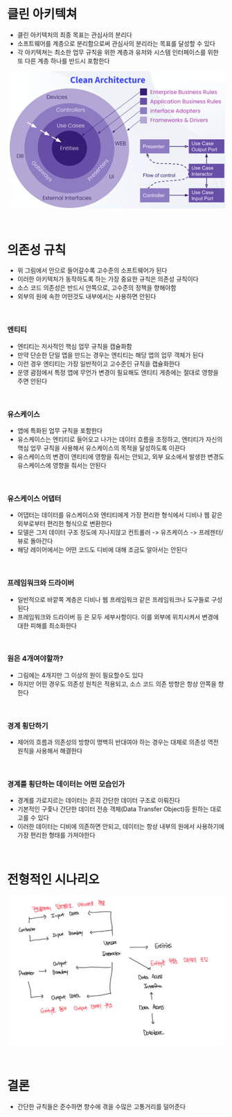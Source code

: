 # 클린 아키텍쳐

- 클린 아키텍처의 최종 목표는 관심사의 분리다
- 소프트웨어를 계층으로 분리함으로써 관심사의 분리라는 목표를 달성할 수 있다
- 각 아키텍쳐는 최소한 업무 규칙을 위한 계층과 유저와 시스템 인터페이스를 위한 또 다른 계층 하나를 반드시 포함한다

![alt text](image.png)

<br>

# 의존성 규칙

- 위 그림에서 안으로 들어갈수록 고수준의 소프트웨어가 된다
- 이러한 아키텍처가 동작하도록 하는 가장 중요한 규칙은 의존성 규칙이다
- 소스 코드 의존성은 반드시 안쪽으로, 고수준의 정책을 향해야함
- 외부의 원에 속한 어떤것도 내부에서는 사용하면 안된다

<br>

### 엔티티

- 엔티티는 저사적인 핵심 업무 규칙을 캡슐화함
- 만약 단순한 단일 앱을 만드는 경우는 엔티티는 해당 앱의 업무 객체가 된다
- 이런 경우 엔티티는 가장 일반적이고 고수준인 규칙을 캡슐화한다
- 운영 괌점에서 특정 앱에 무언가 변경이 필요해도 엔티티 게층에는 절대로 영향을 주면 안된다

<br>

### 유스케이스

- 앱에 특화된 업무 규칙을 포함한다
- 유스케이스는 엔티티로 들어오고 나가는 데이터 흐름을 조정하고, 엔티티가 자신의 핵심 업무 규칙을 사용해서 유스케이스의 목적을 달성하도록 이끈다
- 유스케이스의 변경이 엔티티에 영향을 줘서는 안되고, 외부 요소에서 발생한 변경도 유스케이스에 영향을 줘서는 안된다

<br>

### 유스케이스 어댑터

- 어댑터는 데이터를 유스케이스와 엔티티에게 가장 편리한 형식에서 디비나 웹 같은 외부로부터 편리한 형식으로 변환한다
- 모델은 그저 데이터 구조 정도에 지나지않고 컨트롤러 -> 유즈케이스 -> 프레젠터/뷰로 돌아간다
- 해당 레이어에서는 어떤 코드도 디비에 대해 조금도 알아서는 안된다

<br>

### 프레임워크와 드라이버

- 일반적으로 바깥쪽 계층은 디비나 웹 프레임워크 같은 프레임워크나 도구들로 구성된다
- 프레임워크와 드라이버 등 은 모두 세부사항이다. 이를 외부에 위치시켜서 변경에 대한 피해를 최소화한다

<br>

### 원은 4개여야할까?

- 그림에는 4개지만 그 이상의 원이 필요할수도 있다
- 하지만 어떤 경우도 의존성 원칙은 적용되고, 소스 코드 의존 방향은 항상 안쪽을 향한다

<br>

### 경계 횡단하기

- 제어의 흐름과 의존성의 방향이 명백히 반대여야 하는 경우는 대체로 의존성 역전 원칙을 사용해서 해결한다

<br>

### 경계를 횡단하는 데이터는 어떤 모습인가

- 경계를 가로지르는 데이터는 흔히 간단한 데이터 구조로 이뤄진다
- 기본적인 구좇나 간단한 데이터 전송 객체(Data Transfer Object)등 원하는 대로 고를 수 있다
- 이러한 데이터는 디비에 의존하면 안되고, 데이터는 항상 내부의 원에서 사용하기에 가장 편리한 형태를 가져야한다

<br>

# 전형적인 시나리오

![alt text](image-1.png)

<br>

# 결론

- 간단한 규칙들은 준수하면 향수에 겪을 수많은 고통거리를 덜어준다
